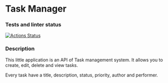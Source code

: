 # Task Manager

### Tests and linter status
[![Actions Status](https://github.com/paulvino/task_manager/actions/workflows/main.yml/badge.svg)](https://github.com/paulvino/task_manager/actions/workflows/main.yml)

### Description
This little application is an API of Task management system. 
It allows you to create, edit, delete and view tasks. 

Every task have a title, description, status, priority, author and performer.  